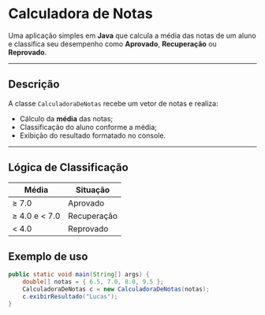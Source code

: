 #  Calculadora de Notas

Uma aplicação simples em **Java** que calcula a média das notas de um aluno e classifica seu desempenho como **Aprovado**, **Recuperação** ou **Reprovado**.

---

##  Descrição

A classe `CalculadoraDeNotas` recebe um vetor de notas e realiza:

- Cálculo da **média** das notas;
- Classificação do aluno conforme a média;
- Exibição do resultado formatado no console.

---

##  Lógica de Classificação


| Média         | Situação     |
|---------------|--------------|
| ≥ 7.0         |  Aprovado    |
| ≥ 4.0 e < 7.0 |  Recuperação |
| < 4.0         |  Reprovado   |



##  Exemplo de uso

```java
public static void main(String[] args) {
    double[] notas = { 6.5, 7.0, 8.0, 9.5 };
    CalculadoraDeNotas c = new CalculadoraDeNotas(notas);
    c.exibirResultado("Lucas");
}

